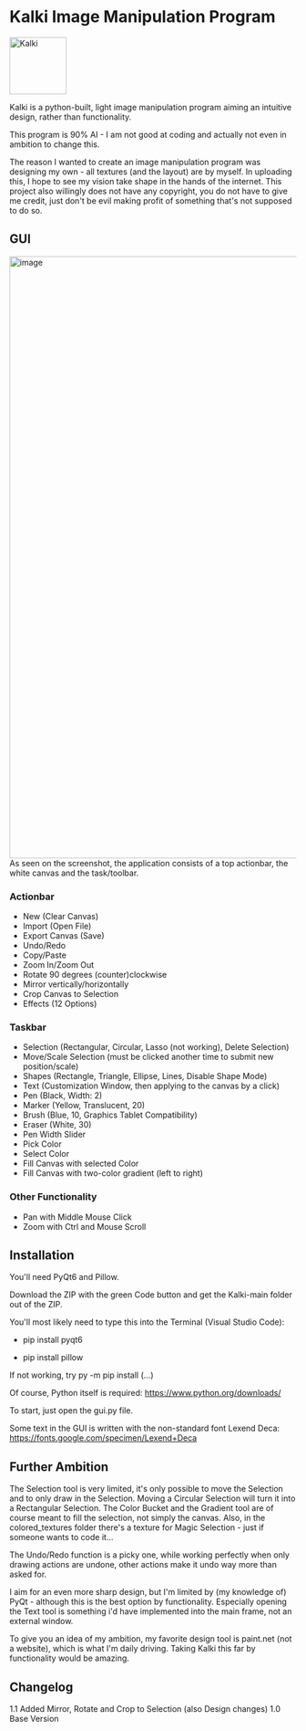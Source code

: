 # Kalki Image Manipulation Program
<img width="100" height="100" alt="Kalki" src="https://github.com/user-attachments/assets/25a8c636-5a0c-4252-bb35-bf082ec20eeb" />

Kalki is a python-built, light image manipulation program aiming an intuitive design, rather than functionality.

This program is 90% AI - I am not good at coding and actually not even in ambition to change this.

The reason I wanted to create an image manipulation program was designing my own - all textures (and the layout) are by myself. In uploading this, I hope to see my vision take shape in the hands of the internet. This project also willingly does not have any copyright, you do not have to give me credit, just don't be evil making profit of something that's not supposed to do so.

## GUI
<img width="1000" height="1055" alt="image" src="https://github.com/user-attachments/assets/385a776b-975b-462b-8845-b42aac07e6bf" />
As seen on the screenshot, the application consists of a top actionbar, the white canvas and the task/toolbar.

### Actionbar
- New (Clear Canvas)
- Import (Open File)
- Export Canvas (Save)
- Undo/Redo
- Copy/Paste
- Zoom In/Zoom Out
- Rotate 90 degrees (counter)clockwise
- Mirror vertically/horizontally
- Crop Canvas to Selection
- Effects (12 Options)
### Taskbar
- Selection (Rectangular, Circular, Lasso (not working), Delete Selection)
- Move/Scale Selection (must be clicked another time to submit new position/scale)
- Shapes (Rectangle, Triangle, Ellipse, Lines, Disable Shape Mode)
- Text (Customization Window, then applying to the canvas by a click)
- Pen (Black, Width: 2)
- Marker (Yellow, Translucent, 20)
- Brush (Blue, 10, Graphics Tablet Compatibility)
- Eraser (White, 30)
- Pen Width Slider
- Pick Color
- Select Color
- Fill Canvas with selected Color
- Fill Canvas with two-color gradient (left to right)
### Other Functionality
- Pan with Middle Mouse Click
- Zoom with Ctrl and Mouse Scroll

## Installation
You'll need PyQt6 and Pillow.

Download the ZIP with the green Code button and get the Kalki-main folder out of the ZIP.

You'll most likely need to type this into the Terminal (Visual Studio Code):

- pip install pyqt6

- pip install pillow

If not working, try py -m pip install (...)

Of course, Python itself is required: https://www.python.org/downloads/

To start, just open the gui.py file.

Some text in the GUI is written with the non-standard font Lexend Deca: https://fonts.google.com/specimen/Lexend+Deca

## Further Ambition
The Selection tool is very limited, it's only possible to move the Selection and to only draw in the Selection. Moving a Circular Selection will turn it into a Rectangular Selection. The Color Bucket and the Gradient tool are of course meant to fill the selection, not simply the canvas. Also, in the colored_textures folder there's a texture for Magic Selection - just if someone wants to code it...

The Undo/Redo function is a picky one, while working perfectly when only drawing actions are undone, other actions make it undo way more than asked for.

I aim for an even more sharp design, but I'm limited by (my knowledge of) PyQt - although this is the best option by functionality. Especially opening the Text tool is something i'd have implemented into the main frame, not an external window.

To give you an idea of my ambition, my favorite design tool is paint.net (not a website), which is what I'm daily driving. Taking Kalki this far by functionality would be amazing.

## Changelog
1.1 Added Mirror, Rotate and Crop to Selection (also Design changes)
1.0 Base Version



